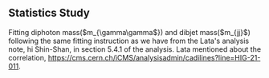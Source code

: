 ## Statistics Study
Fitting diphoton mass($m_{\gamma\gamma$}) and dibjet mass($m_{jj}$) following the same fitting instruction as we have from the Lata's analysis note, hi Shin-Shan, in section 5.4.1 of the analysis. Lata mentioned about the correlation, https://cms.cern.ch/iCMS/analysisadmin/cadilines?line=HIG-21-011.
